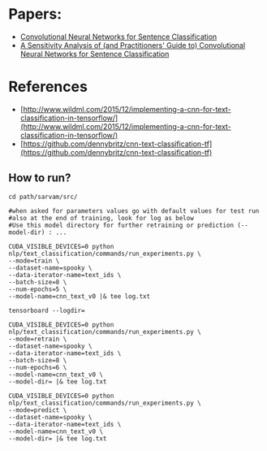 # Papers:
- [Convolutional Neural Networks for Sentence Classification](http://www.aclweb.org/anthology/D14-1181)
- [A Sensitivity Analysis of (and Practitioners' Guide to) Convolutional Neural Networks for Sentence Classification](http://arxiv.org/abs/1510.03820)

# References
- [http://www.wildml.com/2015/12/implementing-a-cnn-for-text-classification-in-tensorflow/](http://www.wildml.com/2015/12/implementing-a-cnn-for-text-classification-in-tensorflow/)
- [https://github.com/dennybritz/cnn-text-classification-tf](https://github.com/dennybritz/cnn-text-classification-tf)

## How to run?


```
cd path/sarvam/src/

#when asked for parameters values go with default values for test run
#also at the end of training, look for log as below
#Use this model directory for further retraining or prediction (--model-dir) : ...
 
CUDA_VISIBLE_DEVICES=0 python nlp/text_classification/commands/run_experiments.py \
--mode=train \
--dataset-name=spooky \
--data-iterator-name=text_ids \
--batch-size=8 \
--num-epochs=5 \
--model-name=cnn_text_v0 |& tee log.txt

tensorboard --logdir=

CUDA_VISIBLE_DEVICES=0 python nlp/text_classification/commands/run_experiments.py \
--mode=retrain \
--dataset-name=spooky \
--data-iterator-name=text_ids \
--batch-size=8 \
--num-epochs=6 \
--model-name=cnn_text_v0 \
--model-dir= |& tee log.txt

CUDA_VISIBLE_DEVICES=0 python nlp/text_classification/commands/run_experiments.py \
--mode=predict \
--dataset-name=spooky \
--data-iterator-name=text_ids \
--model-name=cnn_text_v0 \
--model-dir= |& tee log.txt
```